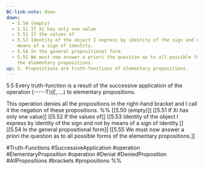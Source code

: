 ```yaml
---
BC-link-note: down
down:
  - 5.50 (empty)
  - 5.51 If Xi has only one value
  - 5.52 If the values of
  - 5.53 Identity of the object I express by identity of the sign and not by
    means of a sign of identity.
  - 5.54 In the general propositional form
  - 5.55 We must now answer a priori the question as to all possible forms of
    the elementary propositions.
up: 5. Propositions are truth-functions of elementary propositions.
---
```

5.5 Every truth-function is a result of the successive application of the operation (-----T)($\xi$,....) to elementary propositions.

This operation denies all the propositions in the right-hand bracket and I call it the negation of these propositions.
%%
[[5.50 (empty)]]
[[5.51 If Xi has only one value]]
[[5.52 If the values of]]
[[5.53 Identity of the object I express by identity of the sign and not by means of a sign of identity.]]
[[5.54 In the general propositional form]]
[[5.55 We must now answer a priori the question as to all possible forms of the elementary propositions.]]

#Truth-Functions #SuccessiveApplication #operation #ElementaryProposition #operation #Denial #DeniedProposition #AllPropositions #brackets #propositions %%